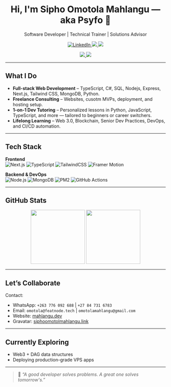 <!-- Profile Header -->
<h1 align="center">Hi, I'm Sipho Omotola Mahlangu — aka Psyfo 👋</h1>
<p align="center">
  Software Developer | Technical Trainer | Solutions Advisor  
</p>

<p align="center">
  <a href="[https://www.linkedin.com/in/sipho-mahlangu/](https://www.linkedin.com/in/sipho-mahlangu/)" target="_blank">
    <img src="https://img.shields.io/badge/LinkedIn-blue?logo=linkedin" alt="LinkedIn" />
  </a>
  <a href="https://github.com/Psyfo" target="_blank">
    <img src="https://img.shields.io/github/followers/psyfo?label=GitHub&style=social" />
  </a>
   <a href="mailto:omotolamahlangu@gmail.com">
    <img src="https://img.shields.io/badge/Email-me-red?logo=gmail" />
  </a>
</p>
<p align="center">
  <a href="https://mahlangu.dev" target="_blank">
    <img src="https://img.shields.io/badge/Website-mahlangu.dev-blueviolet?logo=google-chrome&logoColor=white" />
  </a>
  <a href="https://gravatar.com/siphoomotolamahlangu.link" target="_blank">
    <img src="https://img.shields.io/badge/Gravatar-Profile-ff69b4?logo=gravatar&logoColor=white" />
  </a>
</p>

---

## What I Do

- **Full-stack Web Development** – TypeScript, C#, SQL, Nodejs, Express, Next.js, Tailwind CSS, MongoDB, Python.
- **Freelance Consulting** – Websites, cusotm MVPs, deployment, and hosting setup.
- **1-on-1 Dev Tutoring** – Personalized lessons in Python, JavaScript, TypeScript, and more — tailored to beginners or career switchers.
- **Lifelong Learning** – Web 3.0, Blockchain, Senior Dev Practices, DevOps, and CI/CD automation.
  
---

## Tech Stack

**Frontend**  
![Next.js](https://img.shields.io/badge/-Next.js-black?logo=next.js&logoColor=white)
![TypeScript](https://img.shields.io/badge/-TypeScript-007acc?logo=typescript&logoColor=white)
![TailwindCSS](https://img.shields.io/badge/-TailwindCSS-38b2ac?logo=tailwind-css&logoColor=white)
![Framer Motion](https://img.shields.io/badge/-Framer--Motion-black?logo=framer&logoColor=white)

**Backend & DevOps**  
![Node.js](https://img.shields.io/badge/-Node.js-339933?logo=nodedotjs&logoColor=white)
![MongoDB](https://img.shields.io/badge/-MongoDB-4ea94b?logo=mongodb&logoColor=white)
![PM2](https://img.shields.io/badge/-PM2-2b2b2b?logo=pm2&logoColor=white)
![GitHub Actions](https://img.shields.io/badge/-GitHub%20Actions-2088FF?logo=github-actions&logoColor=white)

---

## GitHub Stats

<p align="center">
  <img src="https://github-readme-stats.vercel.app/api?username=psyfo&show_icons=true&theme=radical" height="170" />
  <img src="https://github-readme-stats.vercel.app/api/top-langs/?username=psyfo&layout=compact&theme=radical" height="170" />
</p>

---

## Let’s Collaborate

Contact:  
- WhatsApp: `+263 776 092 688` | `+27 84 731 6783` 
- Email: `omotola@featnode.tech` | `omotolamahlangu@gmail.com` 
- Website: [mahlangu.dev](https://mahlangu.dev)
- Gravatar: [siphoomotolmahlangu.link](https://siphoomotolamahlangu.link)

---

## Currently Exploring

- Web3 + DAG data structures  
- Deploying production-grade VPS apps  

---

> 🧠 _“A good developer solves problems. A great one solves tomorrow's.”_

